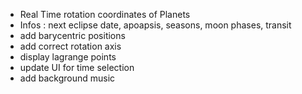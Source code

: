 - Real Time rotation coordinates of Planets
- Infos : next eclipse date, apoapsis, seasons, moon phases, transit
- add barycentric positions
- add correct rotation axis
- display lagrange points
- update UI for time selection
- add background music

